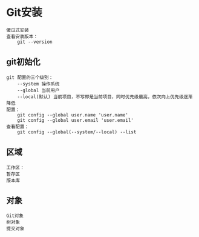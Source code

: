 # Git安装

    傻瓜式安装
    查看安装版本：
        git --version

## git初始化

    git 配置的三个级别：
        --system 操作系统
        --global 当前用户
        --local(默认) 当前项目，不写即是当前项目，同时优先级最高，依次向上优先级逐渐降低
    配置：
        git config --global user.name 'user.name'
        git config --global user.email 'user.email'
    查看配置：
        git config --global(--system/--local) --list

## 区域

    工作区： 
    暂存区
    版本库

## 对象

    Git对象
    树对象
    提交对象

